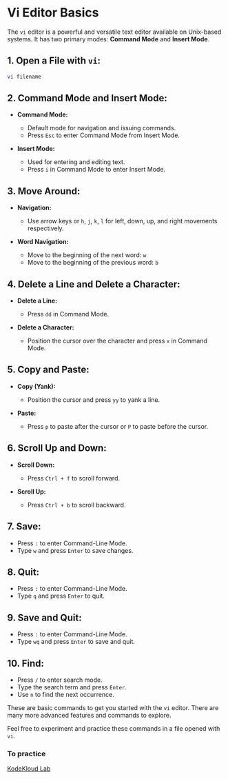 # Vi Editor Basics

The `vi` editor is a powerful and versatile text editor available on Unix-based systems. It has two primary modes: **Command Mode** and **Insert Mode**.

## 1. Open a File with `vi`:

```bash
vi filename
```

## 2. Command Mode and Insert Mode:

- **Command Mode:**
  - Default mode for navigation and issuing commands.
  - Press `Esc` to enter Command Mode from Insert Mode.

- **Insert Mode:**
  - Used for entering and editing text.
  - Press `i` in Command Mode to enter Insert Mode.

## 3. Move Around:

- **Navigation:**
  - Use arrow keys or `h`, `j`, `k`, `l` for left, down, up, and right movements respectively.
  
- **Word Navigation:**
  - Move to the beginning of the next word: `w`
  - Move to the beginning of the previous word: `b`

## 4. Delete a Line and Delete a Character:

- **Delete a Line:**
  - Press `dd` in Command Mode.

- **Delete a Character:**
  - Position the cursor over the character and press `x` in Command Mode.

## 5. Copy and Paste:

- **Copy (Yank):**
  - Position the cursor and press `yy` to yank a line.

- **Paste:**
  - Press `p` to paste after the cursor or `P` to paste before the cursor.

## 6. Scroll Up and Down:

- **Scroll Down:**
  - Press `Ctrl + f` to scroll forward.

- **Scroll Up:**
  - Press `Ctrl + b` to scroll backward.

## 7. Save:

- Press `:` to enter Command-Line Mode.
- Type `w` and press `Enter` to save changes.

## 8. Quit:

- Press `:` to enter Command-Line Mode.
- Type `q` and press `Enter` to quit.

## 9. Save and Quit:

- Press `:` to enter Command-Line Mode.
- Type `wq` and press `Enter` to save and quit.

## 10. Find:

- Press `/` to enter search mode.
- Type the search term and press `Enter`.
- Use `n` to find the next occurrence.

These are basic commands to get you started with the `vi` editor. There are many more advanced features and commands to explore.

Feel free to experiment and practice these commands in a file opened with `vi`.

### To practice
[KodeKloud Lab](https://kodekloud.com/topic/labs-vi-editor-2/)